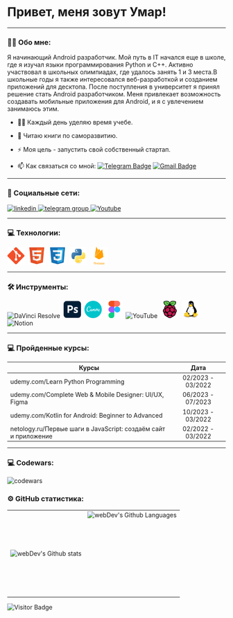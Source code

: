 
# Привет, меня зовут Умар!

---

### :man_technologist: Обо мне:

Я начинающий Android разработчик. Мой путь в IT начался еще в школе, где я изучал языки программирования Python и C++. Активно участвовал в школьных олимпиадах, где удалось занять 1 и 3 места.В школьные годы я также интересовался веб-разработкой и созданием приложений для десктопа. После поступления в университет я принял решение стать Android разработчиком. Меня привлекает возможность создавать мобильные приложения для Android, и я с увлечением занимаюсь этим.


- 👨‍💻 Каждый день уделяю время учебе.

- 📝 Читаю книги по саморазвитию.

- :zap: Моя цель - запустить свой собственный стартап.

- :mailbox: Как связаться со мной: [![Telegram Badge](https://img.shields.io/badge/-umarjo9-blue?style=flat&logo=Telegram&logoColor=white)](https://t.me/umarjo9) [![Gmail Badge](https://img.shields.io/badge/-Gmail-red?style=flat&logo=Gmail&logoColor=white)](mailto:umarnurmadov12@gmail.com)

---

### 🤝 Социальные сети:

  <div id="badges">
    <a href="https://www.linkedin.com/#" target="_blank">
      <img src="https://cdn-icons-png.flaticon.com/512/2504/2504799.png" width="40" height="40" alt="linkedin" />
    </a>
    <a href="https://t.me/umarjo9" target="_blank">
      <img src="https://cdn-icons-png.flaticon.com/512/2111/2111646.png" width="40" height="40" alt="telegram group" />
    </a>
    <a href="https://www.youtube.com/channel/UCRC5rY7lSQfJrHU4t4pRbRg" target="_blank">
      <img src="https://cdn-icons-png.flaticon.com/512/3670/3670147.png" width="40" height="40" alt="Youtube"/>
    </a>
  </div>

---

### 💻 Технологии:

<div>
  <img src="https://github.com/devicons/devicon/blob/master/icons/git/git-original.svg" title="git" alt="git" width="40" height="40"/>&nbsp
  <img src="https://github.com/devicons/devicon/blob/master/icons/html5/html5-original.svg" title="html5" alt="html5" width="40" height="40"/>&nbsp
  <img src="https://github.com/devicons/devicon/blob/master/icons/css3/css3-original.svg" title="css" alt="css" width="40" height="40"/>&nbsp
  <img src="https://github.com/devicons/devicon/blob/master/icons/python/python-original.svg" title="Python" alt="Python" width="40" height="40"/>&nbsp;
   <img src="https://github.com/devicons/devicon/blob/master/icons/firebase/firebase-plain-wordmark.svg" title="Firebase" alt="Firebase" width="40" height="40"/>&nbsp;
</div>

---

### 🛠 Инструменты:

<div>
  <img src="https://upload.wikimedia.org/wikipedia/commons/9/90/DaVinci_Resolve_17_logo.svg" title="DaVinci Resolve" alt="DaVinci Resolve" width="40" height="40"/>&nbsp;
  <img src="https://github.com/devicons/devicon/blob/master/icons/photoshop/photoshop-plain.svg" title="photoshop" alt="photoshop" width="40" height="40"/>&nbsp;
  <img src="https://github.com/devicons/devicon/blob/master/icons/canva/canva-original.svg" title="canva" alt="canva" width="40" height="40"/>&nbsp;
  <img src="https://github.com/devicons/devicon/blob/master/icons/figma/figma-original.svg" title="figma" alt="figma" width="40" height="40"/>&nbsp;
  <img src="https://upload.wikimedia.org/wikipedia/commons/9/9e/YouTube_Logo_%282013-2017%29.svg" title="YouTube" alt="YouTube" width="40" height="40"/>&nbsp;
  <img src="https://github.com/devicons/devicon/blob/master/icons/raspberrypi/raspberrypi-original.svg" title="raspberrypi" alt="raspberrypi" width="40" height="40"/>&nbsp;
  <img src="https://github.com/devicons/devicon/blob/master/icons/linux/linux-original.svg" title="linux" alt="linux" width="40" height="40"/>&nbsp;
  <img src="https://upload.wikimedia.org/wikipedia/commons/e/e9/Notion-logo.svg" title="Notion" alt="Notion" width="40" height="40"/>&nbsp;
</div>

---

### 💻 Пройденные курсы:

| Курсы                                                           | Дата              |
| ----------------------------------------------------------------| :---------------: |
| udemy.com/Learn Python Programming                              | 02/2023 - 03/2022 |
| udemy.com/Complete Web & Mobile Designer: UI/UX, Figma          | 06/2023 - 07/2023 |
| udemy.com/Kotlin for Android: Beginner to Advanced              | 10/2023 - 03/2022 |
| netology.ru/Первые шаги в JavaScript: создаём сайт и приложение | 02/2022 - 03/2022 |

---

### 💻 Codewars:

![codewars](https://www.codewars.com/users/UMARJO9/badges/large)

### ⚙️ GitHub статистика:

<table>
  <tr>
    <td>
      <img align="left" src="http://github-readme-streak-stats.herokuapp.com?user=UMARJO9&theme=dark&background=000000" alt="webDev's Github stats" />
    </td>
    <td>
      <img height="195px" align="right" alt="webDev's Github Languages" src="https://github-readme-stats-sigma-five.vercel.app/api/top-langs/?username=UMARJO9&layout=compact&theme=vision-friendly-dark" />
    </td>
  </tr>
</table>

![Visitor Badge](https://visitor-badge.laobi.icu/badge?page_id=filimonovalexey)

